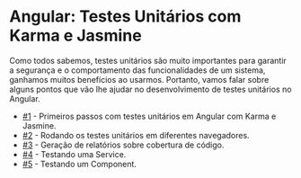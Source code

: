 # Angular: Testes Unitários com Karma e Jasmine

Como todos sabemos, testes unitários são muito importantes para garantir a segurança e o comportamento das funcionalidades de um sistema, ganhamos muitos benefícios ao usarmos. Portanto, vamos falar sobre alguns pontos que vão lhe ajudar no desenvolvimento de testes unitários no Angular.

- [#1](https://github.com/abreu-dev/angular-unit-test/tree/pagina/1) - Primeiros passos com testes unitários em Angular com Karma e Jasmine.
- [#2](https://github.com/abreu-dev/angular-unit-test/tree/pagina/2) - Rodando os testes unitários em diferentes navegadores.
- [#3](https://github.com/abreu-dev/angular-unit-test/tree/pagina/3) - Geração de relatórios sobre cobertura de código.
- [#4](https://github.com/abreu-dev/angular-unit-test/tree/pagina/4) - Testando uma Service.
- [#5](https://github.com/abreu-dev/angular-unit-test/tree/pagina/5) - Testando um Component.

